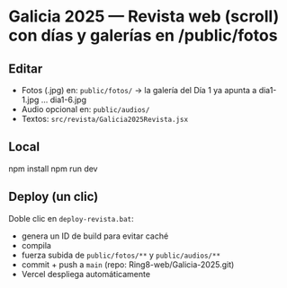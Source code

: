# Galicia 2025 — Revista web (scroll) con días y galerías en /public/fotos

## Editar
- Fotos (.jpg) en: `public/fotos/` → la galería del Día 1 ya apunta a dia1-1.jpg ... dia1-6.jpg
- Audio opcional en: `public/audios/`
- Textos: `src/revista/Galicia2025Revista.jsx`

## Local
npm install
npm run dev

## Deploy (un clic)
Doble clic en `deploy-revista.bat`:
- genera un ID de build para evitar caché
- compila
- fuerza subida de `public/fotos/**` y `public/audios/**`
- commit + push a `main` (repo: Ring8-web/Galicia-2025.git)
- Vercel despliega automáticamente
